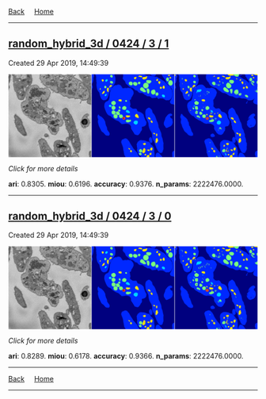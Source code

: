 
[Back](..)&nbsp;&nbsp;&nbsp;&nbsp;&nbsp;[Home](https://leapmanlab.github.io/snapshots)

---

<div class="summary"><a href="1"><h2>random_hybrid_3d / 0424 / 3 / 1</h2></a><p>Created 29 Apr 2019, 14:49:39
</p><a href="1"><img src="1/media/summary.png" align="center"></a><p>
<i>Click for more details</i>
</p></div>

**ari**: 0.8305. **miou**: 0.6196. **accuracy**: 0.9376. **n_params**: 2222476.0000. 

---

<div class="summary"><a href="0"><h2>random_hybrid_3d / 0424 / 3 / 0</h2></a><p>Created 29 Apr 2019, 14:49:39
</p><a href="0"><img src="0/media/summary.png" align="center"></a><p>
<i>Click for more details</i>
</p></div>

**ari**: 0.8289. **miou**: 0.6178. **accuracy**: 0.9366. **n_params**: 2222476.0000. 

---

[Back](..)&nbsp;&nbsp;&nbsp;&nbsp;&nbsp;[Home](https://leapmanlab.github.io/snapshots)

---